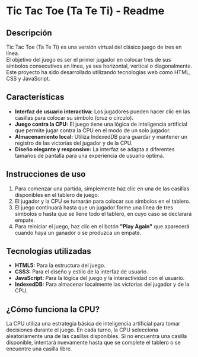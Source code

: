 # Tic Tac Toe (Ta Te Ti) - Readme

## Descripción

Tic Tac Toe (Ta Te Ti) es una versión virtual del clásico juego de tres en línea. 
<br>
El objetivo del juego es ser el primer jugador en colocar tres de sus símbolos consecutivos en línea, ya sea horizontal, vertical o diagonalmente. 
<br>
Este proyecto ha sido desarrollado utilizando tecnologías web como HTML, CSS y JavaScript.

## Características

- <b>Interfaz de usuario interactiva:</b> Los jugadores pueden hacer clic en las casillas para colocar su símbolo (cruz o círculo).
- <b>Juego contra la CPU:</b> El juego tiene una lógica de inteligencia artificial que permite jugar contra la CPU en el modo de un solo jugador.
- <b>Almacenamiento local:</b> Utiliza IndexedDB para guardar y mantener un registro de las victorias del jugador y de la CPU.
- <b>Diseño elegante y responsive:</b> La interfaz se adapta a diferentes tamaños de pantalla para una experiencia de usuario óptima.

## Instrucciones de uso

1. Para comenzar una partida, simplemente haz clic en una de las casillas disponibles en el tablero de juego.
2. El jugador y la CPU se turnarán para colocar sus símbolos en el tablero.
3. El juego continuará hasta que un jugador forme una línea de tres símbolos o hasta que se llene todo el tablero, en cuyo caso se declarará empate.
4. Para reiniciar el juego, haz clic en el botón <b>"Play Again"</b> que aparecerá cuando haya un ganador o se produzca un empate.

## Tecnologías utilizadas

- <b>HTML5:</b> Para la estructura del juego.
- <b>CSS3:</b> Para el diseño y estilo de la interfaz de usuario.
- <b>JavaScript:</b> Para la lógica del juego y la interactividad con el usuario.
- <b>IndexedDB:</b> Para almacenar localmente las victorias del jugador y de la CPU.

## ¿Cómo funciona la CPU?

La CPU utiliza una estrategia básica de inteligencia artificial para tomar decisiones durante el juego. En cada turno, la CPU selecciona aleatoriamente una de las casillas disponibles. Si no encuentra una casilla disponible, intentará nuevamente hasta que se complete el tablero o se encuentre una casilla libre.
